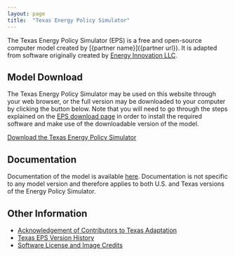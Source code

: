 ```yaml
---
layout: page
title:  "Texas Energy Policy Simulator"
---
```


The Texas Energy Policy Simulator (EPS) is a free and open-source computer model created by [{partner name}]({partner url}).  It is adapted from software originally created by [Energy Innovation LLC](https://energyinnovation.org/).

## Model Download

The Texas Energy Policy Simulator may be used on this website through your web browser, or the full version may be downloaded to your computer by clicking the button below.  Note that you will need to go through the steps explained on the [EPS download page](https://us.energypolicy.solutions/docs/download.html) in order to install the required software and make use of the downloadable version of the model.

<p><a href="https://github.com/Energy-Innovation/eps-texas/archive/3.1.0.zip" class="btn">Download the Texas Energy Policy Simulator</a></p>

## Documentation

Documentation of the model is available [here](https://us.energypolicy.solutions/docs/index.html).  Documentation is not specific to any model version and therefore applies to both U.S. and Texas versions of the Energy Policy Simulator.

## Other Information

* [Acknowledgement of Contributors to Texas Adaptation](acknowledgement.html)
* [Texas EPS Version History](version-history.html)
* [Software License and Image Credits](software-license.html)
